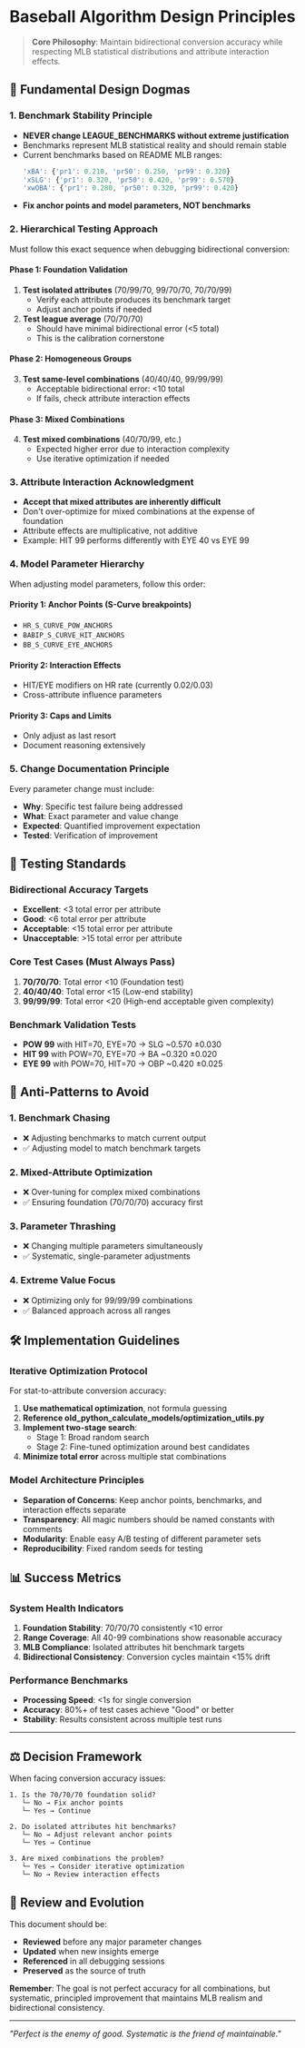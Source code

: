 # Baseball Algorithm Design Principles

> **Core Philosophy**: Maintain bidirectional conversion accuracy while respecting MLB statistical distributions and attribute interaction effects.

## 🎯 Fundamental Design Dogmas

### 1. **Benchmark Stability Principle**
- **NEVER change LEAGUE_BENCHMARKS without extreme justification**
- Benchmarks represent MLB statistical reality and should remain stable
- Current benchmarks based on README MLB ranges:
  ```javascript
  'xBA': {'pr1': 0.210, 'pr50': 0.250, 'pr99': 0.320}
  'xSLG': {'pr1': 0.320, 'pr50': 0.420, 'pr99': 0.570}
  'xwOBA': {'pr1': 0.280, 'pr50': 0.320, 'pr99': 0.420}
  ```
- **Fix anchor points and model parameters, NOT benchmarks**

### 2. **Hierarchical Testing Approach**
Must follow this exact sequence when debugging bidirectional conversion:

#### Phase 1: Foundation Validation
1. **Test isolated attributes** (70/99/70, 99/70/70, 70/70/99)
   - Verify each attribute produces its benchmark target
   - Adjust anchor points if needed
2. **Test league average** (70/70/70)
   - Should have minimal bidirectional error (<5 total)
   - This is the calibration cornerstone

#### Phase 2: Homogeneous Groups
3. **Test same-level combinations** (40/40/40, 99/99/99)
   - Acceptable bidirectional error: <10 total
   - If fails, check attribute interaction effects

#### Phase 3: Mixed Combinations
4. **Test mixed combinations** (40/70/99, etc.)
   - Expected higher error due to interaction complexity
   - Use iterative optimization if needed

### 3. **Attribute Interaction Acknowledgment**
- **Accept that mixed attributes are inherently difficult**
- Don't over-optimize for mixed combinations at the expense of foundation
- Attribute effects are multiplicative, not additive
- Example: HIT 99 performs differently with EYE 40 vs EYE 99

### 4. **Model Parameter Hierarchy**
When adjusting model parameters, follow this order:

#### Priority 1: Anchor Points (S-Curve breakpoints)
- `HR_S_CURVE_POW_ANCHORS`
- `BABIP_S_CURVE_HIT_ANCHORS` 
- `BB_S_CURVE_EYE_ANCHORS`

#### Priority 2: Interaction Effects
- HIT/EYE modifiers on HR rate (currently 0.02/0.03)
- Cross-attribute influence parameters

#### Priority 3: Caps and Limits
- Only adjust as last resort
- Document reasoning extensively

### 5. **Change Documentation Principle**
Every parameter change must include:
- **Why**: Specific test failure being addressed
- **What**: Exact parameter and value change
- **Expected**: Quantified improvement expectation
- **Tested**: Verification of improvement

## 🔬 Testing Standards

### Bidirectional Accuracy Targets
- **Excellent**: <3 total error per attribute
- **Good**: <6 total error per attribute  
- **Acceptable**: <15 total error per attribute
- **Unacceptable**: >15 total error per attribute

### Core Test Cases (Must Always Pass)
1. **70/70/70**: Total error <10 (Foundation test)
2. **40/40/40**: Total error <15 (Low-end stability)
3. **99/99/99**: Total error <20 (High-end acceptable given complexity)

### Benchmark Validation Tests
- **POW 99** with HIT=70, EYE=70 → SLG ~0.570 ±0.030
- **HIT 99** with POW=70, EYE=70 → BA ~0.320 ±0.020
- **EYE 99** with POW=70, HIT=70 → OBP ~0.420 ±0.025

## 🚫 Anti-Patterns to Avoid

### 1. **Benchmark Chasing**
- ❌ Adjusting benchmarks to match current output
- ✅ Adjusting model to match benchmark targets

### 2. **Mixed-Attribute Optimization**
- ❌ Over-tuning for complex mixed combinations
- ✅ Ensuring foundation (70/70/70) accuracy first

### 3. **Parameter Thrashing**
- ❌ Changing multiple parameters simultaneously
- ✅ Systematic, single-parameter adjustments

### 4. **Extreme Value Focus**
- ❌ Optimizing only for 99/99/99 combinations
- ✅ Balanced approach across all ranges

## 🛠️ Implementation Guidelines

### Iterative Optimization Protocol
For stat-to-attribute conversion accuracy:

1. **Use mathematical optimization**, not formula guessing
2. **Reference old_python_calculate_models/optimization_utils.py**
3. **Implement two-stage search**:
   - Stage 1: Broad random search
   - Stage 2: Fine-tuned optimization around best candidates
4. **Minimize total error** across multiple stat combinations

### Model Architecture Principles
- **Separation of Concerns**: Keep anchor points, benchmarks, and interaction effects separate
- **Transparency**: All magic numbers should be named constants with comments
- **Modularity**: Enable easy A/B testing of different parameter sets
- **Reproducibility**: Fixed random seeds for testing

## 📊 Success Metrics

### System Health Indicators
1. **Foundation Stability**: 70/70/70 consistently <10 error
2. **Range Coverage**: All 40-99 combinations show reasonable accuracy
3. **MLB Compliance**: Isolated attributes hit benchmark targets
4. **Bidirectional Consistency**: Conversion cycles maintain <15% drift

### Performance Benchmarks
- **Processing Speed**: <1s for single conversion
- **Accuracy**: 80%+ of test cases achieve "Good" or better
- **Stability**: Results consistent across multiple test runs

---

## ⚖️ Decision Framework

When facing conversion accuracy issues:

```
1. Is the 70/70/70 foundation solid?
   └─ No → Fix anchor points
   └─ Yes → Continue

2. Do isolated attributes hit benchmarks?
   └─ No → Adjust relevant anchor points  
   └─ Yes → Continue

3. Are mixed combinations the problem?
   └─ Yes → Consider iterative optimization
   └─ No → Review interaction effects
```

## 🔄 Review and Evolution

This document should be:
- **Reviewed** before any major parameter changes
- **Updated** when new insights emerge
- **Referenced** in all debugging sessions
- **Preserved** as the source of truth

**Remember**: The goal is not perfect accuracy for all combinations, but systematic, principled improvement that maintains MLB realism and bidirectional consistency.

---

*"Perfect is the enemy of good. Systematic is the friend of maintainable."*